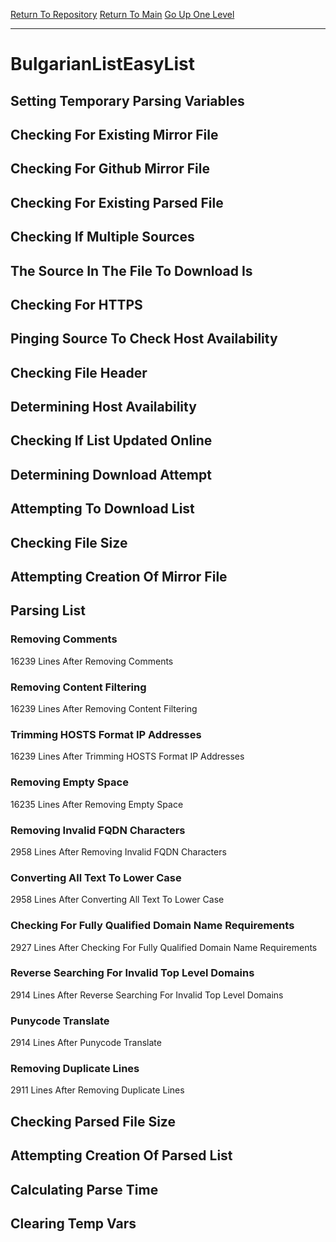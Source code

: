 [Return To Repository](https://github.com/deathbybandaid/piholeparser/)
[Return To Main](https://github.com/deathbybandaid/piholeparser/blob/master/RecentRunLogs/Mainlog.md)
[Go Up One Level](https://github.com/deathbybandaid/piholeparser/blob/master/RecentRunLogs/TopLevelScripts/30-Processing-External-Blacklists.md)
____________________________________
# BulgarianListEasyList
## Setting Temporary Parsing Variables
## Checking For Existing Mirror File
## Checking For Github Mirror File
## Checking For Existing Parsed File
## Checking If Multiple Sources
## The Source In The File To Download Is
## Checking For HTTPS
## Pinging Source To Check Host Availability
## Checking File Header
## Determining Host Availability
## Checking If List Updated Online
## Determining Download Attempt
## Attempting To Download List
## Checking File Size
## Attempting Creation Of Mirror File
## Parsing List
### Removing Comments
16239 Lines After Removing Comments
### Removing Content Filtering
16239 Lines After Removing Content Filtering
### Trimming HOSTS Format IP Addresses
16239 Lines After Trimming HOSTS Format IP Addresses
### Removing Empty Space
16235 Lines After Removing Empty Space
### Removing Invalid FQDN Characters
2958 Lines After Removing Invalid FQDN Characters
### Converting All Text To Lower Case
2958 Lines After Converting All Text To Lower Case
### Checking For Fully Qualified Domain Name Requirements
2927 Lines After Checking For Fully Qualified Domain Name Requirements
### Reverse Searching For Invalid Top Level Domains
2914 Lines After Reverse Searching For Invalid Top Level Domains
### Punycode Translate
2914 Lines After Punycode Translate
### Removing Duplicate Lines
2911 Lines After Removing Duplicate Lines
## Checking Parsed File Size
## Attempting Creation Of Parsed List
## Calculating Parse Time
## Clearing Temp Vars

